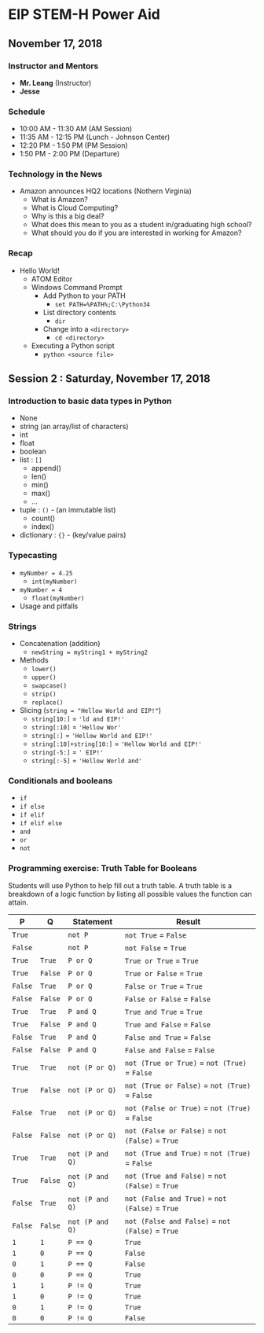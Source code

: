 # EIP STEM-H Power Aid
## November 17, 2018

### Instructor and Mentors

*  **Mr. Leang** (Instructor) 
*  **Jesse**

### Schedule

*  10:00 AM - 11:30 AM (AM Session)
*  11:35 AM - 12:15 PM (Lunch - Johnson Center)
*  12:20 PM - 1:50 PM (PM Session)
*  1:50 PM - 2:00 PM (Departure)

### Technology in the News

*  Amazon announces HQ2 locations (Nothern Virginia)
    *  What is Amazon?
    *  What is Cloud Computing?
    *  Why is this a big deal?
    *  What does this mean to you as a student in/graduating high school?
    *  What should you do if you are interested in working for Amazon?

### Recap

*  Hello World!
    *  ATOM Editor
    *  Windows Command Prompt
        *  Add Python to your PATH
            *  `set PATH=%PATH%;C:\Python34`
        *  List directory contents
            *  `dir`
        *  Change into a `<directory>`
            *  `cd <directory>`
    *  Executing a Python script
        *  `python <source file>`

## Session 2 : Saturday, November 17, 2018

### Introduction to basic data types in Python

  *  None
  *  string (an array/list of characters)
  *  int
  *  float
  *  boolean
  *  list : `[]`
      *  append()
      *  len()
      *  min()
      *  max()
      *  ...
  *  tuple : `()` - (an immutable list)
      *  count()
      *  index()
  *  dictionary : `{}` - (key/value pairs)

### Typecasting

  *  `myNumber = 4.25`
      *  `int(myNumber)`
  *  `myNumber = 4`
      *  `float(myNumber)`
  *  Usage and pitfalls
  
### Strings

  *  Concatenation (addition)
     *  `newString = myString1 + myString2`
  *  Methods
     *  `lower()`
     *  `upper()`
     *  `swapcase()`
     *  `strip()`
     *  `replace()`
  *  Slicing (`string = "Hellow World and EIP!"`)
     *  `string[10:]` = `'ld and EIP!'`
     *  `string[:10]` = `'Hellow Wor'`
     *  `string[:]` = `'Hellow World and EIP!'`
     *  `string[:10]+string[10:]` = `'Hellow World and EIP!'`
     *  `string[-5:]` = `' EIP!'`
     *  `string[:-5]` = `'Hellow World and'`

### Conditionals and booleans

  *  `if`
  *  `if else`
  *  `if elif`
  *  `if elif else`
  *  `and`
  *  `or`
  *  `not`

### Programming exercise: Truth Table for Booleans

Students will use Python to help fill out a truth table.  A truth table is a breakdown of a logic function by listing all possible values the function can attain.

| P | Q | Statement | Result |
|---|---|-----------|--------|
|`True`||`not P`|`not True` = `False`|
|`False`||`not P`|`not False` = `True`|
|`True`|`True`|`P or Q`|`True or True` = `True`|
|`True`|`False`|`P or Q`|`True or False` = `True`|
|`False`|`True`|`P or Q`|`False or True` = `True`|
|`False`|`False`|`P or Q`|`False or False` = `False`|
|`True`|`True`|`P and Q`|`True and True` = `True`|
|`True`|`False`|`P and Q`|`True and False` = `False`|
|`False`|`True`|`P and Q`|`False and True` = `False`|
|`False`|`False`|`P and Q`|`False and False` = `False`|
|`True`|`True`|`not (P or Q)`|`not (True or True)` = `not (True)` = `False`|
|`True`|`False`|`not (P or Q)`|`not (True or False)` = `not (True)` = `False`|
|`False`|`True`|`not (P or Q)`|`not (False or True)` = `not (True)` = `False`|
|`False`|`False`|`not (P or Q)`|`not (False or False)` = `not (False)` = `True`|
|`True`|`True`|`not (P and Q)`|`not (True and True)` = `not (True)` = `False`|
|`True`|`False`|`not (P and Q)`|`not (True and False)` = `not (False)` = `True`|
|`False`|`True`|`not (P and Q)`|`not (False and True)` = `not (False)` = `True`|
|`False`|`False`|`not (P and Q)`|`not (False and False)` = `not (False)` = `True`|
|`1`|`1`|`P == Q`|`True`|
|`1`|`0`|`P == Q`|`False`|
|`0`|`1`|`P == Q`|`False`|
|`0`|`0`|`P == Q`|`True`|
|`1`|`1`|`P != Q`|`True`|
|`1`|`0`|`P != Q`|`True`|
|`0`|`1`|`P != Q`|`True`|
|`0`|`0`|`P != Q`|`False`|


